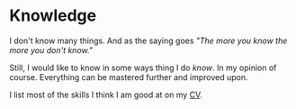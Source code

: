 # Knowledge
I don't know many things. And as the saying goes _"The more you know the more you don't know."_

Still, I would like to know in some ways thing I do _know_. In my opinion of course. Everything can be mastered further and improved upon.

I list most of the skills I think I am good at on my [CV](https://stackoverflow.com/cv/nikitavoloboev "CV"). 
